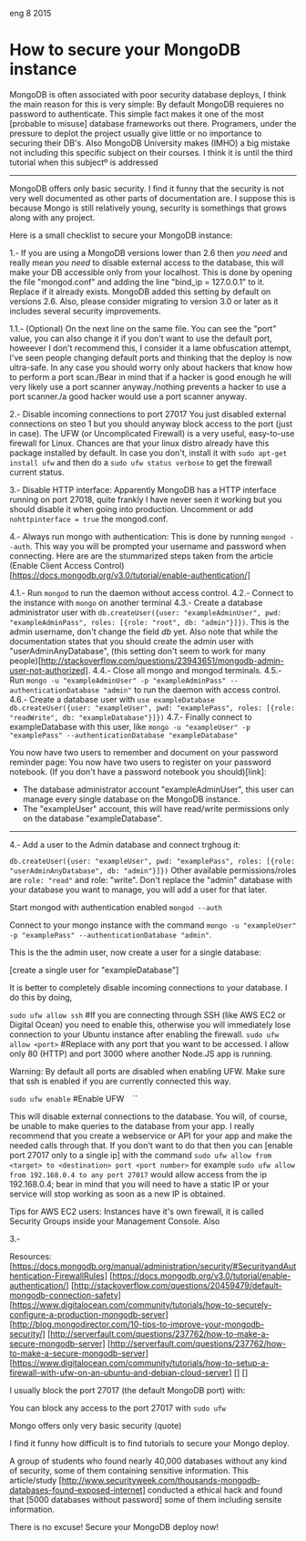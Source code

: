 <permalink>eng</permalink>
<month>8</month>
<year>2015</year>

# How to secure your MongoDB instance

MongoDB is often associated with poor security database deploys, I think the main reason for this is very simple: By default MongoDB requieres no password to authenticate. This simple fact makes it one of the most [probable to misuse] database frameworks out there. Programers, under the pressure to deplot the project usually give little or no importance to securing their DB's. Also MongoDB University makes (IMHO) a big mistake not including this specific subject on their courses. I think it is until the third tutorial when this subjectº is addressed


---

MongoDB offers only basic security.
I find it funny that the security is not very well documented as other parts of documentation are. I suppose this is because Mongo is still relatively young, security is somethings that grows along with any project.

Here is a small checklist to secure your MongoDB instance:

1.- If you are using a MongoDB versions lower than 2.6 then *you need* and really mean *you need* to disable external access to the database, this will make your DB accessible only from your localhost. This is done by opening the file "mongod.conf" and adding the line "bind_ip = 127.0.0.1" to it. Replace if it already exists. MongoDB added this setting by default on versions 2.6. Also, please consider migrating to version 3.0 or later as it includes several security improvements.

1.1.- (Optional) On the next line on the same file. You can see the "port" value, you can also change it if you don't want to use the default port, howeever I don't recommend this, I consider it a lame obfuscation attempt, I've seen people changing default ports and thinking that the deploy is now ultra-safe. In any case you should worry only about hackers that know how to perform a port scan./Bear in mind that if a hacker is good enough he will very likely use a port scanner anyway./nothing prevents a hacker to use a port scanner./a good hacker would use a port scanner anyway.

2.- Disable incoming connections to port 27017
You just disabled external connections on steo 1 but you should anyway block access to the port (just in case). The UFW (or Uncomplicated Firewall) is a very useful, easy-to-use firewall for Linux. Chances are that your linux distro already have this package installed by default. In case you don't, install it with `sudo apt-get install ufw` and then do a `sudo ufw status verbose` to get the firewall current status.

3.- Disable HTTP interface: Apparently MongoDB has a HTTP interface running on port 27018, quite frankly I have never seen it working but you should disable it when going into production. Uncomment or add `nohttpinterface = true` the mongod.conf.

4.- Always run mongo with authentication: This is done by running `mongod --auth`. This way you will be prompted your username and password when connecting. Here are are the stummarized steps taken from the article (Enable Client Access Control)[https://docs.mongodb.org/v3.0/tutorial/enable-authentication/]

4.1.- Run `mongod` to run the daemon without access control.
4.2.- Connect to the instance with `mongo` on another terminal
4.3.- Create a database administrator user with `db.createUser({user: "exampleAdminUser", pwd: "exampleAdminPass", roles: [{role: "root", db: "admin"}]})`. This is the admin username, don't change the field *db* yet. Also note that while the documentation states that you should create the admin user with "userAdminAnyDatabase", (this setting don't seem to work for many people)[http://stackoverflow.com/questions/23943651/mongodb-admin-user-not-authorized].
4.4.- Close all mongo and mongod terminals.
4.5.- Run `mongo -u "exampleAdminUser" -p "exampleAdminPass" --authenticationDatabase "admin"` to run the daemon with access control.
4.6.- Create a database user with `use exampleDatabase db.createUser({user: "exampleUser", pwd: "examplePass", roles: [{role: "readWrite", db: "exampleDatabase"}]})`
4.7.- Finally connect to exampleDatabase with this user, like `mongo -u "exampleUser" -p "examplePass" --authenticationDatabase "exampleDatabase"`

You now have two users to remember and document on your password reminder page:
You now have two users to register on your password notebook. (If you don't have a password notebook you should)[link]:

 - The database administrator account "exampleAdminUser", this user can manage every single database on the MongoDB instance.
 - The "exampleUser" account, this will have read/write permissions only on the database "exampleDatabase".
 
 

---

4.- Add a user to the Admin database and connect trghoug it:

`db.createUser({user: "exampleUser", pwd: "examplePass", roles: [{role: "userAdminAnyDatabase", db: "admin"}]})`
Other available permissions/roles are `role: "read"` and role: "write". Don't replace the "admin" database with your database you want to manage, you will add a user for that later.

Start mongod with authentication enabled `mongod --auth`

Connect to your mongo instance with the command `mongo -u "exampleUser" -p "examplePass" --authenticationDatabase "admin"`.

This is the the admin user, now create a user for a single database:

[create a single user for "exampleDatabase"]

It is better to completely disable incoming connections to your database. I do this by doing,

`sudo ufw allow ssh` #If you are connecting through SSH (like AWS EC2 or Digital Ocean) you need to enable this, otherwise you will immediately lose connection to your Ubuntu instance after enabling the firewall.
`sudo ufw allow <port>` #Replace <port> with any port that you want to be accessed. I allow only 80 (HTTP) and port 3000 where another Node.JS app is running.

Warning: By default all ports are disabled when enabling UFW. Make sure that ssh is enabled if you are currently connected this way.

`sudo ufw enable` #Enable UFW
``
``
``

This will disable external connections to the database. You will, of course, be unable to make queries to the database from your app. I really recommend that you create a webservice or API for your app and make the needed calls through that. If you don't want to do that then you can [enable port 27017 only to a single ip] with the command `sudo ufw allow from <target> to <destination> port <port number>` for example `sudo ufw allow from 192.168.0.4 to any port 27017` would allow access from the ip 192.168.0.4; bear in mind that you will need to have a static IP or your service will stop working as soon as a new IP is obtained.

Tips for AWS EC2 users: Instances have it's own firewall, it is called Security Groups inside your Management Console. Also

3.-


Resources:
[https://docs.mongodb.org/manual/administration/security/#SecurityandAuthentication-FirewallRules]
[https://docs.mongodb.org/v3.0/tutorial/enable-authentication/]
[http://stackoverflow.com/questions/20459479/default-mongodb-connection-safety]
[https://www.digitalocean.com/community/tutorials/how-to-securely-configure-a-production-mongodb-server]
[http://blog.mongodirector.com/10-tips-to-improve-your-mongodb-security/]
[http://serverfault.com/questions/237762/how-to-make-a-secure-mongodb-server]
[http://serverfault.com/questions/237762/how-to-make-a-secure-mongodb-server]
[https://www.digitalocean.com/community/tutorials/how-to-setup-a-firewall-with-ufw-on-an-ubuntu-and-debian-cloud-server]
[]
[]




I usually block the port 27017 (the default MongoDB port) with:

You can block any access to the port 27017 with `sudo ufw `


Mongo offers only very basic security (quote)

I find it funny how difficult is to find tutorials to secure your Mongo deploy.

A group of students who found nearly 40,000 databases without any kind of security, some of them containing sensitive information.
This article/study [http://www.securityweek.com/thousands-mongodb-databases-found-exposed-internet] conducted a ethical hack and found that [5000 databases without password] some of them including sensite information.

There is no excuse! Secure your MongoDB deploy now!